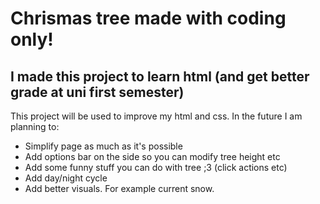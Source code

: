 # Chrismas tree made with coding only!

## I made this project to learn html (and get better grade at uni first semester)

This project will be used to improve my html and css. In the future I am planning to:
* Simplify page as much as it's possible
* Add options bar on the side so you can modify tree height etc
* Add some funny stuff you can do with tree ;3 (click actions etc)
* Add day/night cycle
* Add better visuals. For example current snow.
